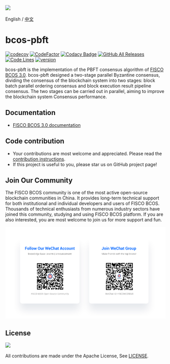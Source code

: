 ![](https://github.com/FISCO-BCOS/FISCO-BCOS/raw/master/docs/images/FISCO_BCOS_Logo.svg?sanitize=true)

English / [中文](doc/README_CN.md)
# bcos-pbft

[![codecov](https://codecov.io/gh/FISCO-BCOS/bcos-pbft/branch/master/graph/badge.svg)](https://codecov.io/gh/FISCO-BCOS/bcos-pbft)
[![CodeFactor](https://www.codefactor.io/repository/github/fisco-bcos/bcos-pbft/badge)](https://www.codefactor.io/repository/github/fisco-bcos/bcos-pbft)
[![Codacy Badge](https://api.codacy.com/project/badge/Grade/08552871ee104fe299b00bc79f8a12b9)](https://www.codacy.com/app/fisco-dev/FISCO-BCOS?utm_source=github.com&amp;utm_medium=referral&amp;utm_content=FISCO-BCOS/bcos-pbft&amp;utm_campaign=Badge_Grade)
[![GitHub All Releases](https://img.shields.io/github/downloads/FISCO-BCOS/bcos-pbft/total.svg)](https://github.com/FISCO-BCOS/bcos-pbft)
[![Code Lines](https://tokei.rs/b1/github/FISCO-BCOS/bcos-pbft?category=code)](https://github.com/FISCO-BCOS/bcos-pbft)
[![version](https://img.shields.io/github/tag/FISCO-BCOS/bcos-pbft.svg)](https://github.com/FISCO-BCOS/bcos-pbft/releases/latest)

bcos-pbft is the implementation of the PBFT consensus algorithm of [FISCO BCOS 3.0](https://github.com/FISCO-BCOS/FISCO-BCOS). bcos-pbft designed a two-stage parallel Byzantine consensus, dividing the consensus of the blockchain system into two stages: block batch parallel ordering consensus and block execution result pipeline consensus. The two stages can be carried out in parallel, aiming to improve the blockchain system Consensus performance.

## Documentation

- [FISCO BCOS 3.0 documentation](https://fisco-bcos-documentation-3x.readthedocs.io/zh/latest/index.html)

## Code contribution

- Your contributions are most welcome and appreciated. Please read the [contribution instructions](https://mp.weixin.qq.com/s/_w_auH8X4SQQWO3lhfNrbQ).
- If this project is useful to you, please star us on GitHub project page!

## Join Our Community

The FISCO BCOS community is one of the most active open-source blockchain communities in China. It provides long-term technical support for both institutional and individual developers and users of FISCO BCOS. Thousands of technical enthusiasts from numerous industry sectors have joined this community, studying and using FISCO BCOS platform. If you are also interested, you are most welcome to join us for more support and fun.

![](https://raw.githubusercontent.com/FISCO-BCOS/LargeFiles/master/images/QR_image_en.png)

## License

[![](https://img.shields.io/github/license/FISCO-BCOS/bcos-pbft.svg)](./LICENSE)

All contributions are made under the Apache License, See [LICENSE](./LICENSE).